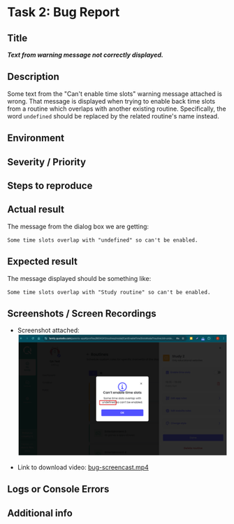 # Task 2: Bug Report

## Title

_**Text from warning message not correctly displayed.**_

## Description

Some text from the "Can't enable time slots" warning message attached is wrong. That message is displayed when trying to enable back time slots from a routine which overlaps with another existing routine. 
Specifically, the word `undefined` should be replaced by the related routine's name instead.

## Environment

## Severity / Priority

## Steps to reproduce

## Actual result

The message from the dialog box we are getting:
```
Some time slots overlap with "undefined" so can't be enabled.
```

## Expected result

The message displayed should be something like:
```
Some time slots overlap with "Study routine" so can't be enabled.
```

## Screenshots / Screen Recordings

- Screenshot attached: ![screenshot](assets/bug-screenshot.png)

- Link to download video: [bug-screencast.mp4](assets/bug-screencast.mp4)

## Logs or Console Errors

## Additional info
